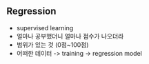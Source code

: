  ## Regression
 - supervised learning
 - 얼마나 공부했더니 얼마나 점수가 나오더라
 - 범위가 있는 것 (0점~100점)
 - 어떠한 데이터 -> training -> regression model 
  